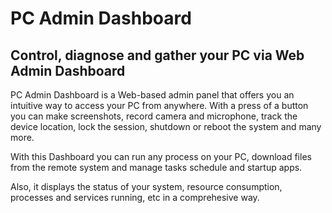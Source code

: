 # PC Admin Dashboard

## Control, diagnose and gather your PC via Web Admin Dashboard

PC Admin Dashboard is a Web-based admin panel that offers you an intuitive way to access your PC from anywhere. With a press of a button you can make screenshots, record camera and microphone, track the device location, lock the session, shutdown or reboot the system and many more.

With this Dashboard you can run any process on your PC, download files from the remote system and manage tasks schedule and startup apps.

Also, it displays the status of your system, resource consumption, processes and services running, etc in a comprehesive way.
